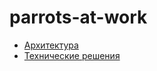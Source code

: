 # parrots-at-work

 - [Архитектура](./doc/arch.md)
 - [Технические решения](./doc/design-decisions.md)
